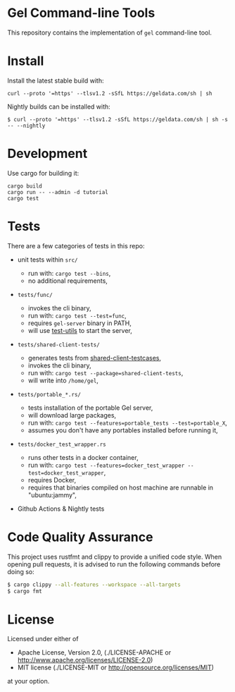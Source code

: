 Gel Command-line Tools
======================

This repository contains the implementation of `gel` command-line tool.


Install
=======

Install the latest stable build with:

```
curl --proto '=https' --tlsv1.2 -sSfL https://geldata.com/sh | sh
```

Nightly builds can be installed with:

```
$ curl --proto '=https' --tlsv1.2 -sSfL https://geldata.com/sh | sh -s -- --nightly
```


Development
===========

Use cargo for building it:

```
cargo build
cargo run -- --admin -d tutorial
cargo test
```

Tests
=====

There are a few categories of tests in this repo:

- unit tests within `src/`
  - run with: `cargo test --bins`,
  - no additional requirements,

- `tests/func/`
  - invokes the cli binary,
  - run with: `cargo test --test=func`,
  - requires `gel-server` binary in PATH,
  - will use [test-utils](https://github.com/geldata/test-utils/) to start the server,

- `tests/shared-client-tests/`
  - generates tests from [shared-client-testcases](https://github.com/geldata/shared-client-testcases/),
  - invokes the cli binary,
  - run with: `cargo test --package=shared-client-tests`,
  - will write into `/home/gel`,

- `tests/portable_*.rs/`
  - tests installation of the portable Gel server,
  - will download large packages,
  - run with: `cargo test --features=portable_tests --test=portable_X`,
  - assumes you don't have any portables installed before running it,

- `tests/docker_test_wrapper.rs`
  - runs other tests in a docker container,
  - run with: `cargo test --features=docker_test_wrapper --test=docker_test_wrapper`,
  - requires Docker,
  - requires that binaries compiled on host machine are runnable in "ubuntu:jammy",

- Github Actions & Nightly tests


Code Quality Assurance
======================

This project uses rustfmt and clippy to provide a unified code style.
When opening pull requests, it is advised to run the following commands
before doing so:

```bash
$ cargo clippy --all-features --workspace --all-targets
$ cargo fmt
```


License
=======


Licensed under either of

* Apache License, Version 2.0,
  (./LICENSE-APACHE or http://www.apache.org/licenses/LICENSE-2.0)
* MIT license (./LICENSE-MIT or http://opensource.org/licenses/MIT)

at your option.
